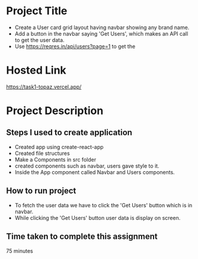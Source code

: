 # Project Title
- Create a User card grid layout having navbar showing any brand name.
- Add a button in the navbar saying 'Get Users', which makes an API call to get the user data.
- Use https://reqres.in/api/users?page=1 to get the 


# Hosted Link
https://task1-topaz.vercel.app/

# Project Description
## Steps I used to create application
- Created app using create-react-app
- Created file structures
- Make a Components in src folder
- created components such as navbar, users gave style to it.
- Inside the App component called Navbar and Users components.

## How to run project
- To fetch the user data we have to click the 'Get Users' button which is in navbar.
- While clicking the 'Get Users' button user data is display on screen.


## Time taken to complete this assignment
75 minutes